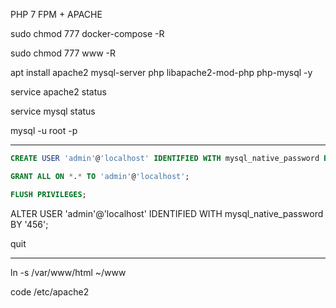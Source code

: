 PHP 7 FPM + APACHE

sudo chmod 777 docker-compose -R

sudo chmod 777 www -R

apt install apache2 mysql-server php libapache2-mod-php php-mysql -y

service apache2 status

service mysql status

mysql -u root -p


---
```sql
CREATE USER 'admin'@'localhost' IDENTIFIED WITH mysql_native_password BY '123';

GRANT ALL ON *.* TO 'admin'@'localhost';

FLUSH PRIVILEGES;
```

ALTER USER 'admin'@'localhost' IDENTIFIED WITH mysql_native_password BY '456';

quit


---

ln -s /var/www/html ~/www

code /etc/apache2
